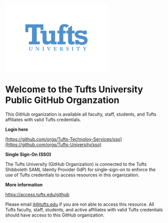 ![Tufts Logo](https://github.com/Tufts-University/.github/blob/main/Tufts_univ_blue_small.png)
# Welcome to the Tufts University Public GitHub Organzation 
This GitHub organization is available all faculty, staff, students, and Tufts affiliates with valid Tufts credentials.

**Login here**

[https://github.com/orgs/Tufts-Technoloy-Services/sso](https://github.com/orgs/Tufts-University/sso)

**Single Sign-On (SSO)**

The Tufts University (GitHub Organization) is connected to the Tufts Shibboleth SAML Idenity Provider (IdP) for single-sign-on to enforce the use of Tufts credentials to access resources in this organization.  


**More information**

https://access.tufts.edu/github

Please email it@tufts.edu if you are not able to access this resource. All Tufts faculty, staff, students, and active affiliates with valid Tufts credentials should have access to this GitHub organization.
<!--
